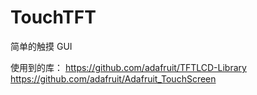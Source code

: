 # TouchTFT
简单的触摸 GUI

使用到的库：
https://github.com/adafruit/TFTLCD-Library
https://github.com/adafruit/Adafruit_TouchScreen
